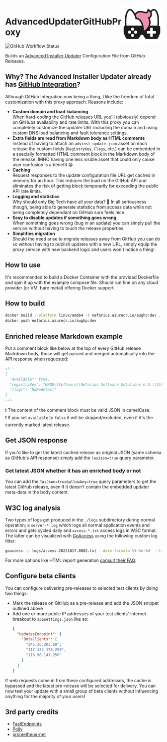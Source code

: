 <img src="assets/NSS-128x128.png" align="right" />

# AdvancedUpdaterGitHubProxy

![GitHub Workflow Status](https://img.shields.io/github/actions/workflow/status/nefarius/AdvancedUpdaterGitHubProxy/docker-image.yml)

Builds an [Advanced Installer Updater](https://www.advancedinstaller.com/user-guide/updater.html) Configuration File from GitHub Releases.

## Why? The Advanced Installer Updater already has [GitHub Integration](https://www.advancedinstaller.com/user-guide/qa-github-updater-integration.html#qa-github-updater-integration)?

Although GitHub Integration now being a thing, I like the freedom of total customization with this proxy approach. Reasons include:

- **Custom domain and load-balancing**  
When hard-coding the GitHub releases URL you'll (obviously) depend on GitHubs availability and rate limits. With this proxy you can completely customize the updater URL including the domain and using custom DNS load balancing and fault tolerance settings.
- **Extra fields are read from Markdown body as HTML comments**  
Instead of having to attach an `advinst_update.json` asset on each release the custom fields (`RegistryKey`, `Flags`, etc.) can be embedded in a specially formatted HTML comment block in the Markdown body of the release. IMHO having one less visible asset that could only cause user confusion is a benefit 😁
- **Caching**  
Request responses to the update configuration file URL get cached in memory for an hour. This reduces the load on the GitHub API and eliminates the risk of getting block temporarily for exceeding the public API rate limits.
- **Logging and statistics**  
Why should only Big Tech have all your data? 🤣 In all seriousness though, being able to generate statistics from access data while not being completely dependant on GitHub sure feels nice.
- **Easy to disable updates if something goes wrong**  
When something goes wrong (bug in an update) you can simply pull the service without having to touch the release properties.
- **Simplifies migration**  
Should the need arise to migrate releases away from GitHub you can do so without having to publish updates with a new URL, simply equip the proxy service with new backend logic and users won't notice a thing!

## How to use

It's recommended to build a Docker Container with the provided Dockerfile and spin it up with the example compose file. Should run fine on any cloud provider (or VM, bare metal) offering Docker support.

## How to build

```bash
docker build --platform linux/amd64 -t nefarius.azurecr.io/aughp:dev .
docker push nefarius.azurecr.io/aughp:dev
```

## Enriched release Markdown example

Put a comment block like below at the top of every GitHub release Markdown body, those will get parsed and merged automatically into the API response when requested:

```md
<!--
{
  "available": true,
  "registryKey": "HKUD\\Software\\Nefarius Software Solutions e.U.\\ViGEm Bus Driver\\Version",
  "flags": "NoRedetect"
}
-->
```

❗ The content of the comment block must be valid JSON in camelCase.  
❗ If you set `available` to `false` it will be skipped/excluded, even if it's the currently marked latest release.

## Get JSON response

If you'd like to get the latest cached release as original JSON (same schema as GitHub's API response) simply add the `?asJson=true` query parameter.

### Get latest JSON whether it has an enriched body or not

You can add the `?asJson=true&allowAny=true` query parameters to get the latest GitHub release, even if it doesn't contain the embedded updater meta-data in the body content. 

## W3C log analysis

Two types of logs get produced in the `./logs` subdirectory during normal operation; a `server-*.log` which logs all normal application events and errors and gets cycled daily and `access-*.txt` access logs in W3C format. The latter can be visualized with [GoAccess](https://goaccess.io/) using the following custom log filter:

```bash
goaccess -c logs/access-20221017.0002.txt --date-format='%Y-%m-%d' --time-format='%H:%M:%S' --log-format='%d %t %h %^ %^ %^ %^ %m %U %^ %s %L %^ %v %u %^ %^'
```

For more options like HTML report generation [consult their FAQ](https://goaccess.io/faq).

## Configure beta clients

You can configure delivering pre-releases to selected test clients by doing two things:

- Mark the release on GitHub as a pre-release and add the JSON snippet outlined above
- Add one or more public IP addresses of your test clients' internet breakout to `appsettings.json` like so:  
  ```json
  {
    "UpdatesEndpoint": {
      "BetaClients": [
        "245.36.203.69",
        "117.132.178.250",
        "116.96.141.250"
      ]
    }
  }
  ```   

If web requests come in from these configured addresses, the cache is bypassed and the latest pre-release will be selected for delivery. You can now test your update with a small group of beta clients without influencing anything for the majority of your users!

## 3rd party credits

- [FastEndpoints](https://github.com/FastEndpoints/Library)
- [Polly](https://github.com/App-vNext/Polly)
- [prometheus-net](https://github.com/prometheus-net/prometheus-net)
